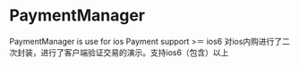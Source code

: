 # PaymentManager
PaymentManager is use for ios Payment
support >＝ ios6
对ios内购进行了二次封装，进行了客户端验证交易的演示。支持ios6（包含）以上
